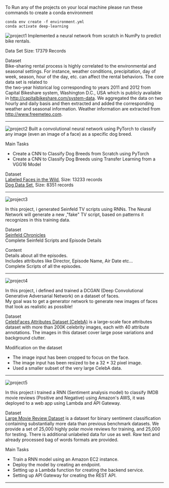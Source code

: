 To Run any of the projects on your local machine please run these commands to create a conda environment
```
conda env create -f environment.yml
conda activate deep-learning
```

![project1](https://user-images.githubusercontent.com/44305804/83665787-33d91e80-a5cc-11ea-80d4-1c2313e06db5.png)
Implemented a neural network from scratch in NumPy to predict bike rentals.

Data Set Size: 17379 Records

Dataset<br>
Bike-sharing rental process is highly correlated to the environmental and seasonal settings. For instance, weather conditions,
precipitation, day of week, season, hour of the day, etc. can affect the rental behaviors. The core data set is related to  
the two-year historical log corresponding to years 2011 and 2012 from Capital Bikeshare system, Washington D.C., USA which is 
publicly available in http://capitalbikeshare.com/system-data. We aggregated the data on two hourly and daily basis and then 
extracted and added the corresponding weather and seasonal information. Weather information are extracted from http://www.freemeteo.com. 

------

![project2](https://user-images.githubusercontent.com/44305804/83665790-3471b500-a5cc-11ea-9652-cb2d589bb584.png)
Built a convolutional neural network using PyTorch to classify any image (even an image of a face) as a specific dog breed.

Main Tasks
- Create a CNN to Classify Dog Breeds from Scratch using PyTorch
- Create a CNN to Classify Dog Breeds using Transfer Learning from a VGG16 Model

Dataset<br>
[Labeled Faces in the Wild](http://vis-www.cs.umass.edu/lfw/), Size: 13233 records<br>
[Dog Data Set](https://s3-us-west-1.amazonaws.com/udacity-aind/dog-project/dogImages.zip), Size: 8351 records

------

![project3](https://user-images.githubusercontent.com/44305804/83665793-350a4b80-a5cc-11ea-8915-9f955bbd8a80.png)

In this project, i generated Seinfeld TV scripts using RNNs. The Neural Network will generate a new ,"fake" TV script, based on patterns it recognizes in this training data.

Dataset<br>
[Seinfeld Chronicles](https://www.kaggle.com/thec03u5/seinfeld-chronicles#scripts.csv)<br>
Complete Seinfeld Scripts and Episode Details

Content<br>
Details about all the episodes.<br>
Includes attributes like Director, Episode Name, Air Date etc…<br>
Complete Scripts of all the episodes.<br>

------

![project4](https://user-images.githubusercontent.com/44305804/83665796-35a2e200-a5cc-11ea-87bf-c18c2ecbfe01.png)

In this project, i defined and trained a DCGAN (Deep Convolutional Generative Adversarial Network) on a dataset of faces. <br>
My goal was to get a generator network to generate new images of faces that look as realistic as possible!

Dataset<br>
[CelebFaces Attributes Dataset (CelebA)](http://mmlab.ie.cuhk.edu.hk/projects/CelebA.html) is a large-scale face attributes dataset with more than 200K celebrity images, each with 40 attribute annotations. The images in this dataset cover large pose variations and background clutter.

Modification on the dataset<br>
- The image input has been cropped to focus on the face.
- The image input has been resized to be a 32 * 32 pixel image.
- Used a smaller subset of the very large CelebA data.

------

![project5](https://user-images.githubusercontent.com/44305804/83665798-363b7880-a5cc-11ea-9cbf-b457f42e0046.png)

In this project i trained a RNN (Sentiment analysis model) to classify IMDB movie reviews (Positive and Negative) using Amazon's AWS, it was deployed to a web app using Lambda and API Gateway.

Dataset<br>
[Large Movie Review Dataset](http://ai.stanford.edu/~amaas/data/sentiment/) is a dataset for binary sentiment classification containing substantially more data than previous benchmark datasets. We provide a set of 25,000 highly polar movie reviews for training, and 25,000 for testing. There is additional unlabeled data for use as well. Raw text and already processed bag of words formats are provided.

Main Tasks
- Train a RNN model using an Amazon EC2 instance.
- Deploy the model by creating an endpoint.
- Setting up a Lambda function for creating the backend service.
- Setting up API Gateway for creating the REST API.

------
